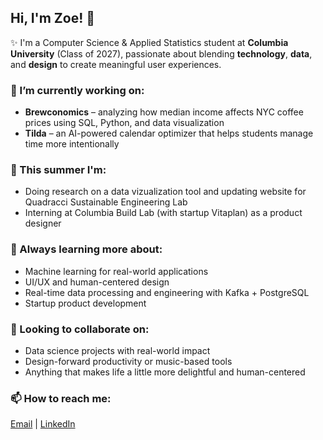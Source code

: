 ## Hi, I'm Zoe! 👋

✨ I'm a Computer Science & Applied Statistics student at **Columbia University** (Class of 2027), passionate about blending **technology**, **data**, and **design** to create meaningful user experiences.

### 🔭 I’m currently working on:
- **Brewconomics** – analyzing how median income affects NYC coffee prices using SQL, Python, and data visualization  
- **Tilda** – an AI-powered calendar optimizer that helps students manage time more intentionally

### 🌱 This summer I'm:
- Doing research on a data vizualization tool and updating website for Quadracci Sustainable Engineering Lab 
- Interning at Columbia Build Lab (with startup Vitaplan) as a product designer  

### 🧠 Always learning more about:
- Machine learning for real-world applications  
- UI/UX and human-centered design
- Real-time data processing and engineering with Kafka + PostgreSQL  
- Startup product development

### 👀 Looking to collaborate on:
- Data science projects with real-world impact  
- Design-forward productivity or music-based tools
- Anything that makes life a little more delightful and human-centered

### 📫 How to reach me:
[Email](mailto:zgh2102@columbia.edu) | [LinkedIn](https://www.linkedin.com/in/zoe-hightower/) 


